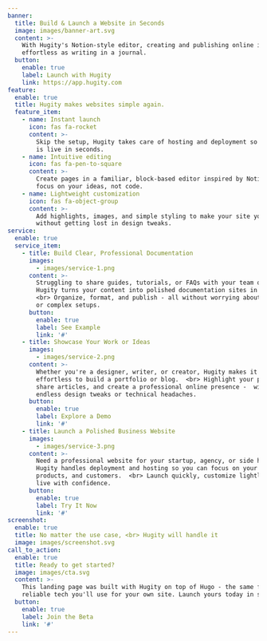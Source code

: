 ```yaml
---
banner:
  title: Build & Launch a Website in Seconds
  image: images/banner-art.svg
  content: >-
    With Hugity's Notion-style editor, creating and publishing online is as
    effortless as writing in a journal.
  button:
    enable: true
    label: Launch with Hugity
    link: https://app.hugity.com
feature:
  enable: true
  title: Hugity makes websites simple again.
  feature_item:
    - name: Instant launch
      icon: fas fa-rocket
      content: >-
        Skip the setup, Hugity takes care of hosting and deployment so your site
        is live in seconds.
    - name: Intuitive editing
      icon: fas fa-pen-to-square
      content: >-
        Create pages in a familiar, block-based editor inspired by Notion -
        focus on your ideas, not code.
    - name: Lightweight customization
      icon: fas fa-object-group
      content: >-
        Add highlights, images, and simple styling to make your site yours,
        without getting lost in design tweaks.
service:
  enable: true
  service_item:
    - title: Build Clear, Professional Documentation
      images:
        - images/service-1.png
      content: >-
        Struggling to share guides, tutorials, or FAQs with your team or users?
        Hugity turns your content into polished documentation sites in seconds. 
        <br> Organize, format, and publish - all without worrying about hosting
        or complex setups.
      button:
        enable: true
        label: See Example
        link: '#'
    - title: Showcase Your Work or Ideas
      images:
        - images/service-2.png
      content: >-
        Whether you're a designer, writer, or creator, Hugity makes it 
        effortless to build a portfolio or blog.  <br> Highlight your projects,
        share articles, and create a professional online presence -  without
        endless design tweaks or technical headaches.
      button:
        enable: true
        label: Explore a Demo
        link: '#'
    - title: Launch a Polished Business Website
      images:
        - images/service-3.png
      content: >-
        Need a professional website for your startup, agency, or side hustle? 
        Hugity handles deployment and hosting so you can focus on your brand, 
        products, and customers.  <br> Launch quickly, customize lightly, and go
        live with confidence.
      button:
        enable: true
        label: Try It Now
        link: '#'
screenshot:
  enable: true
  title: No matter the use case, <br> Hugity will handle it
  image: images/screenshot.svg
call_to_action:
  enable: true
  title: Ready to get started?
  image: images/cta.svg
  content: >-
    This landing page was built with Hugity on top of Hugo - the same fast,
    reliable tech you'll use for your own site. Launch yours today in seconds.
  button:
    enable: true
    label: Join the Beta
    link: '#'
---
```

